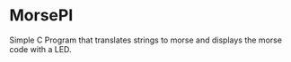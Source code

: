 # MorsePI
Simple C Program that translates strings to morse and displays the morse code with a LED.
